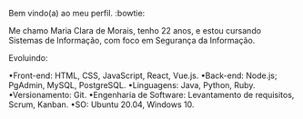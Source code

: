 Bem vindo(a) ao meu perfil. :bowtie:

  Me chamo Maria Clara de Morais, tenho 22 anos, e estou cursando Sistemas de Informação, com foco em Segurança da Informação.
  
Evoluindo:

  •Front-end: HTML, CSS, JavaScript, React, Vue.js.
  •Back-end: Node.js; PgAdmin, MySQL, PostgreSQL.
  •Linguagens: Java, Python, Ruby.
  •Versionamento: Git.
  •Engenharia de Software: Levantamento de requisitos, Scrum, Kanban.
  •SO: Ubuntu 20.04, Windows 10.
